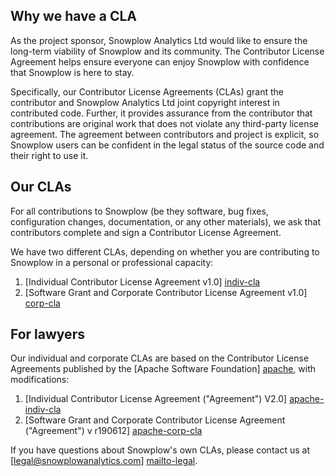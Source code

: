 ## Why we have a CLA

As the project sponsor, Snowplow Analytics Ltd would like to ensure the long-term viability of Snowplow and its community. The Contributor License Agreement helps ensure everyone can enjoy Snowplow with confidence that Snowplow is here to stay.

Specifically, our Contributor License Agreements (CLAs) grant the contributor and Snowplow Analytics Ltd joint copyright interest in contributed code. Further, it provides assurance from the contributor that contributions are original work that does not violate any third-party license agreement. The agreement between contributors and project is explicit, so Snowplow users can be confident in the legal status of the source code and their right to use it.

## Our CLAs

For all contributions to Snowplow (be they software, bug fixes, configuration changes, documentation, or any other materials), we ask that contributors complete and sign a Contributor License Agreement.

We have two different CLAs, depending on whether you are contributing to Snowplow in a personal or professional capacity:

1. [Individual Contributor License Agreement v1.0] [indiv-cla]
2. [Software Grant and Corporate Contributor License Agreement v1.0] [corp-cla]

## For lawyers

Our individual and corporate CLAs are based on the Contributor License Agreements published by the [Apache Software Foundation] [apache], with modifications:

1. [Individual Contributor License Agreement ("Agreement") V2.0] [apache-indiv-cla]
2. [Software Grant and Corporate Contributor License Agreement ("Agreement") v r190612] [apache-corp-cla]

If you have questions about Snowplow's own CLAs, please contact us at [legal@snowplowanalytics.com] [mailto-legal].

[apache]: http://www.apache.org/

[indiv-cla]: https://docs.google.com/forms/d/1J1FNYq9538ndzzcBdlCbxPo1yFiOY4mwalhDTSl1pgg/viewform
[corp-cla]: https://docs.google.com/forms/d/1ZUzz7lQJhs7oZqbkBL1bp0r048hAi7uIN6aLWCyZWWs/viewform

[apache-indiv-cla]: http://www.apache.org/licenses/icla.txt
[apache-corp-cla]: http://www.apache.org/licenses/cla-corporate.txt

[mailto-legal]: mailto:legal@snowplowanalytics.com